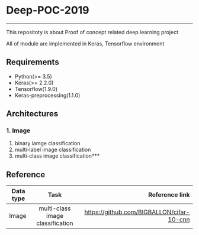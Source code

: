 Deep-POC-2019
=============

---

This repositoty is about Proof of concept related deep learning project

All of module are implemented in Keras, Tensorflow environment

Requirements
------------

-	Python(>= 3.5)
-	Keras(>= 2.2.0)
-	Tensorflow(1.9.0)
-	Keras-preprocessing(1.1.0)

Architectures
-------------

### 1. Image

1.	binary iamge classification
2.	multi-label image classification
3.	multi-class image classification\*\*\*

Reference
---------

| Data type | Task                             | Reference link                                   |
|-----------|:--------------------------------:|-------------------------------------------------:|
| Image     | multi-class image classification | <a>https://github.com/BIGBALLON/cifar-10-cnn</a> |